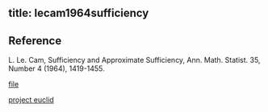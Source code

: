title: lecam1964sufficiency
---

## Reference


L. Le. Cam, Sufficiency and Approximate Sufficiency, Ann. Math. Statist. 35, Number 4 (1964), 1419-1455.

[file](lecam1964sufficiency/file.pdf)

[project euclid](https://projecteuclid.org/euclid.aoms/1177700372)
